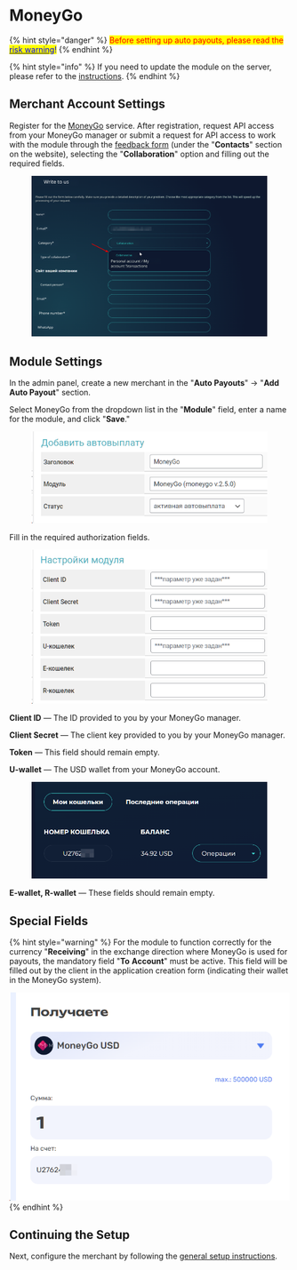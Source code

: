 # MoneyGo

{% hint style="danger" %}
<mark style="color:red;">Before setting up auto payouts, please read the</mark> [<mark style="color:blue;">risk warning</mark>](https://premium.gitbook.io/main/osnovnye-nastroiki/merchanty-i-avtovyplaty/avtovyplaty/preduprezhdenie-o-riskakh)<mark style="color:blue;">!</mark>
{% endhint %}

{% hint style="info" %}
If you need to update the module on the server, please refer to the [instructions](https://premium.gitbook.io/main/osnovnye-nastroiki/faq/obnovlenie-failov-skripta-na-servere/kak-obnovit-faily-na-servere#moduli-merchantov-i-avtovyplat).
{% endhint %}

## Merchant Account Settings <a href="#nastroiki-v-lichnom-kabinete-merchanta" id="nastroiki-v-lichnom-kabinete-merchanta"></a>

Register for the [MoneyGo](https://money-go.com/ru/register) service. After registration, request API access from your MoneyGo manager or submit a request for API access to work with the module through the [feedback form](https://money-go.com/ru/helpdesk) (under the "**Contacts**" section on the website), selecting the "**Collaboration**" option and filling out the required fields.

<figure><img src="../../../.gitbook/assets/image (2010)_eng.png" alt="" width="563"><figcaption></figcaption></figure>

## Module Settings <a href="#nastroiki-modulya" id="nastroiki-modulya"></a>

In the admin panel, create a new merchant in the "**Auto Payouts**" -> "**Add Auto Payout**" section.

Select MoneyGo from the dropdown list in the "**Module**" field, enter a name for the module, and click "**Save**."

<figure><img src="../../../.gitbook/assets/image (216)_eng.png" alt="" width="452"><figcaption></figcaption></figure>

Fill in the required authorization fields.

<figure><img src="../../../.gitbook/assets/image (217)_eng.png" alt="" width="446"><figcaption></figcaption></figure>

**Client ID** — The ID provided to you by your MoneyGo manager.

**Client Secret** — The client key provided to you by your MoneyGo manager.

**Token** — This field should remain empty.

**U-wallet** — The USD wallet from your MoneyGo account.

<figure><img src="../../../.gitbook/assets/image (218)_eng.png" alt="" width="563"><figcaption></figcaption></figure>

**E-wallet, R-wallet** — These fields should remain empty.

## Special Fields

{% hint style="warning" %}
For the module to function correctly for the currency "**Receiving**" in the exchange direction where MoneyGo is used for payouts, the mandatory field "**To** **Account**" must be active. This field will be filled out by the client in the application creation form (indicating their wallet in the MoneyGo system).

![](<../../../.gitbook/assets/image (219)_eng.png>)
{% endhint %}

## Continuing the Setup

Next, configure the merchant by following the [general setup instructions](https://premium.gitbook.io/rukovodstvo-polzovatelya/osnovnye-nastroiki/merchanty-i-avtovyplaty/avtovyplaty/obshie-nastroiki-merchantov-avtovyplat).